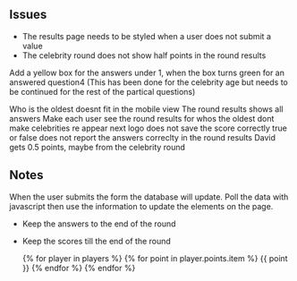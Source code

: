 ## Issues
- The results page needs to be styled when a user does not submit a value
- The celebrity round does not show half points in the round results

Add a yellow box for the answers under 1, when the box turns green for an answered question4 (This has been done for the celebrity age but needs to be continued for the rest of the partical questions)

Who is the oldest doesnt fit in the mobile view
The round results shows all answers
Make each user see the round results
for whos the oldest dont make celebrities re appear
next logo does not save the score correctly
true or false does not report the answers correclty in the round results
David gets 0.5 points, maybe from the celebrity round

## Notes

When the user submits the form the database will update.
Poll the data with javascript then use the information to update the elements on the page.

- Keep the answers to the end of the round
- Keep the scores till the end of the round


    {% for player in players %}
        {% for point in player.points.item %}
            {{ point }}
        {% endfor %}
    {% endfor %}